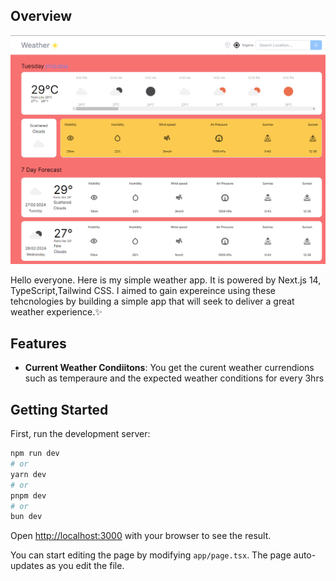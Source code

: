 
## Overview
![alt text](image.png)

Hello everyone.
Here is my simple weather app. It is powered by Next.js 14, TypeScript,Tailwind CSS. I aimed to gain expereince using these tehcnologies by building a simple app that will seek to deliver a great weather experience.✨ 


## Features
<ul>
    <li><b>Current Weather Condiitons</b>: You get the curent weather currendions such as temperaure and the expected weather conditions for every 3hrs</l1>
</ul>

## Getting Started

First, run the development server:

```bash
npm run dev
# or
yarn dev
# or
pnpm dev
# or
bun dev
```

Open [http://localhost:3000](http://localhost:3000) with your browser to see the result.

You can start editing the page by modifying `app/page.tsx`. The page auto-updates as you edit the file.

